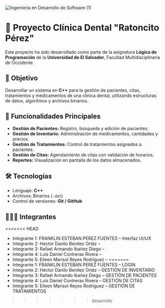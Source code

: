 
![Ingenieria en Desarrollo de Software (1)](https://github.com/user-attachments/assets/00de7ae6-c2e0-43fe-ab7c-dd6b595b68a8)

# 🦷 Proyecto Clínica Dental "Ratoncito Pérez"

Este proyecto ha sido desarrollado como parte de la asignatura **Lógica de Programación** de la **Universidad de El Salvador**, Facultad Multidisciplinaria de Occidente.

## 🎯 Objetivo
Desarrollar un sistema en **C++** para la gestión de pacientes, citas, tratamientos y medicamentos de una clínica dental, utilizando estructuras de datos, algoritmos y archivos binarios.

## 🧩 Funcionalidades Principales

- **Gestión de Pacientes:** Registro, búsqueda y edición de pacientes.
- **Gestión de Inventario:** Administración de medicamentos, cantidades y precios.
- **Gestión de Tratamientos:** Control de tratamientos asignados a pacientes.
- **Gestión de Citas:** Agendamiento de citas con validación de horarios.
- **Reportes:** Visualización en pantalla de los datos almacenados.

## 🛠️ Tecnologías

- Lenguaje: **C++**
- Archivos: Binarios (`.dat`)
- Control de versiones: **Git / GitHub**

## 🧑‍🤝‍🧑 Integrantes

<<<<<<< HEAD
- Integrante 1: FRANKLIN ESTEBAN PEREZ FUENTES – Interfaz UI/UX
- Integrante 2: Hector Danilo Benítez Ortéz – 
- Integrante 3: Rafael Armando Ibañez Diego – 
- Integrante 4: Luis Daniel Contreras Rivera – 
- Integrante 5: Eileen Marisol Reyes Rodríguez – 
=======
- Integrante 1: FRANKLIN ESTEBAN PEREZ FUENTES – LOGIN
- Integrante 2: Héctor Danilo Benítez Ortéz – GESTIÓN DE INVENTARIO
- Integrante 3: Rafael Armando Ibañez Diego – GESTIÓN DE PACIENTES
- Integrante 4: Luis Daniel Contreras Rivera – GESTIÓN DE CITAS
- Integrante 5: Eileen Marisol Reyes Rodríguez – GESTIÓN DE TRATAMIENTOS
>>>>>>> desarrollo


